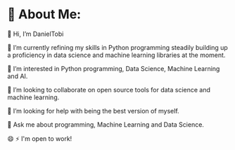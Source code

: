 # 💫 About Me:
👋 Hi, I’m DanielTobi<br>

🌱 I’m currently refining my skills in Python programming steadily building up a proficiency in data science and machine learning libraries at the moment.<br>

👀 I’m interested in Python programming, Data Science, Machine Learning and AI.<br>

👯 I’m looking to collaborate on open source tools for data science and machine learning.<br>

🤔 I’m looking for help with being the best version of myself.<br>

💬 Ask me about programming, Machine Learning and Data Science.<br>

😄 ⚡ I'm open to work!

<!--
## 🌐 Socials:
[![LinkedIn](https://img.shields.io/badge/LinkedIn-%230077B5.svg?logo=linkedin&logoColor=white)](https://linkedin.com/in/https://www.linkedin.com/in/daniel-tobi-875558203/) [![Twitter](https://img.shields.io/badge/Twitter-%231DA1F2.svg?logo=Twitter&logoColor=white)](https://twitter.com/DanielTobi0) 

# 💻 Tech Stack:
![C](https://img.shields.io/badge/c-%2300599C.svg?style=for-the-badge&logo=c&logoColor=white) ![Python](https://img.shields.io/badge/python-3670A0?style=for-the-badge&logo=python&logoColor=ffdd54)
# 📊 GitHub Stats:
![](https://github-readme-stats.vercel.app/api?username=DanielTobi0&theme=dark&hide_border=false&include_all_commits=false&count_private=false)<br/>
![](https://github-readme-streak-stats.herokuapp.com/?user=DanielTobi0&theme=dark&hide_border=false)<br/>
![](https://github-readme-stats.vercel.app/api/top-langs/?username=DanielTobi0&theme=dark&hide_border=false&include_all_commits=false&count_private=false&layout=compact)
-->

